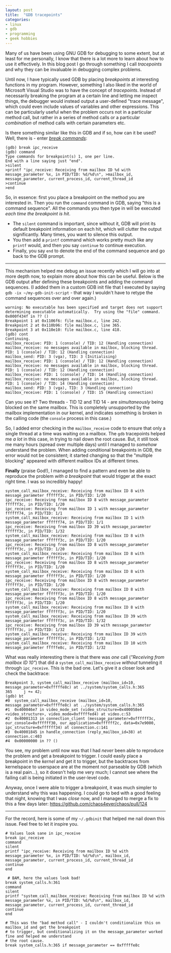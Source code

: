 ```yaml
---
layout: post
title:  "GDB tracepoints"
categories:
- linux
- gdb
- programming
- geek hobbies
---
```


Many of us have been using GNU GDB for debugging to some extent, but at least for me personally, I know that there is a lot more to learn about how to use it effectively. In this blog post I go through something I call _tracepoints_ and why they can be invaluable in debugging complex problems.

Until now, I have typically used GDB by placing _breakpoints_ at interesting functions in my program. However, something I also liked in the world of Microsoft Visual Studio was to have the concept of _tracepoints_. Instead of necessarily breaking the program at a certain line and letting me inspect things, the debugger would instead output a user-defined "trace message", which could even include values of variables and other expressions. This can be particularly useful when the problem occurs not in a particular method call, but rather in a series of method calls or a particular _combination_ of method calls with certain parameters etc.

Is there something similar like this in GDB and if so, how can it be used? Well, there is - enter [_break commands_](https://sourceware.org/gdb/onlinedocs/gdb/Break-Commands.html#Break-Commands):

```
(gdb) break ipc_receive
(gdb) command
Type commands for breakpoint(s) 1, one per line.
End with a line saying just "end".
>silent
>printf "ipc_receive: Receiving from mailbox ID %d with message_parameter %x, in PID/TID: %d/%d\n", >mailbox_id, message_parameter, current_process_id, current_thread_id
>continue
>end
```

So, in essence: first you place a breakpoint on the method you are interested in. Then you run the `command` command in GDB, saying "this is a command sequence". All the commands you then type in will be executed _each time the breakpoint is hit_.

- The `silent` command is important, since without it, GDB will print its default breakpoint information on each hit, which will clutter the output significantly. Many times, you want to silence this output.
- You then add a `printf` command which works pretty much like any `printf` would, and then you say `continue` to continue execution.
- Finally, you say `end` to denote the end of the command sequence and go back to the GDB prompt.

----

This mechanism helped me debug an issue recently which I will go into at more depth now, to explain more about how this can be useful. Below is the GDB output after defining these breakpoints and adding the command sequences. (I added them in a custom GDB init file that I executed by saying `gdb -ix ~/my-gdb-init-script` - that way I wouldn't have to retype the command sequences over and over again.)

```
warning: No executable has been specified and target does not support
determining executable automatically.  Try using the "file" command.
0x000f434f in ?? ()
Breakpoint 1 at 0x1106f6: file mailbox.c, line 242.
Breakpoint 2 at 0x110b96: file mailbox.c, line 365.
Breakpoint 3 at 0x110e10: file mailbox.c, line 418.
(gdb) cont
Continuing.
mailbox_receive: PID: 1 (console) / TID: 12 (Handling connection)
mailbox_receive: no messages available in mailbox, blocking thread. PID: 1 (console) / TID: 12 (Handling connection)
mailbox_send: PID: 3 (vga), TID: 3 (Initialising)
mailbox_receive: PID: 1 (console) / TID: 12 (Handling connection)
mailbox_receive: no messages available in mailbox, blocking thread. PID: 1 (console) / TID: 12 (Handling connection)
mailbox_receive: PID: 1 (console) / TID: 14 (Handling connection)
mailbox_receive: no messages available in mailbox, blocking thread. PID: 1 (console) / TID: 14 (Handling connection)
mailbox_send: PID: 3 (vga), TID: 3 (Handling connection)
mailbox_receive: PID: 1 (console) / TID: 15 (Handling connection)
```

Can you see it? Two threads - TID 12 and TID 14 - are _simultaneously_ being blocked on the same mailbox. This is completely unsupported by the mailbox implementation in our kernel, and indicates something is broken in the calling code (the `console` process in this case.)

So, I added error checking in the `mailbox_receive` code to ensure that only a single thread at a time was waiting on a mailbox. The `gdb` tracepoints helped me _a lot_ in this case, in trying to nail down the root cause. But, it still took me many hours (spread over multiple days) until I managed to _somehow_ understand the problem. When adding conditional breakpoints in GDB, the error would not be consistent; it started changing so that the "multiple blocking" appeared with different mailbox IDs at different times.

**Finally** (praise God!), I managed to find a pattern and even be able to reproduce the problem _with a breakpoint_ that would trigger at the exact right time. I was so incredibly happy!

```
system_call_mailbox_receive: Receiving from mailbox ID 8 with message_parameter ffffff3c, in PID/TID: 1/20
ipc_receive: Receiving from mailbox ID 8 with message_parameter ffffff3c, in PID/TID: 1/20
ipc_receive: Receiving from mailbox ID 1 with message_parameter ffffff74, in PID/TID: 1/1
system_call_mailbox_receive: Receiving from mailbox ID 1 with message_parameter ffffff74, in PID/TID: 1/1
ipc_receive: Receiving from mailbox ID 39 with message_parameter ffffff3c, in PID/TID: 1/32
system_call_mailbox_receive: Receiving from mailbox ID 8 with message_parameter ffffff3c, in PID/TID: 1/20
ipc_receive: Receiving from mailbox ID 8 with message_parameter ffffff3c, in PID/TID: 1/20
system_call_mailbox_receive: Receiving from mailbox ID 8 with message_parameter ffffff3c, in PID/TID: 1/20
ipc_receive: Receiving from mailbox ID 8 with message_parameter ffffff3c, in PID/TID: 1/20
system_call_mailbox_receive: Receiving from mailbox ID 8 with message_parameter ffffff3c, in PID/TID: 1/20
ipc_receive: Receiving from mailbox ID 8 with message_parameter ffffff3c, in PID/TID: 1/20
system_call_mailbox_receive: Receiving from mailbox ID 8 with message_parameter ffffff3c, in PID/TID: 1/20
ipc_receive: Receiving from mailbox ID 8 with message_parameter ffffff3c, in PID/TID: 1/20
system_call_mailbox_receive: Receiving from mailbox ID 8 with message_parameter ffffff3c, in PID/TID: 1/20
system_call_mailbox_receive: Receiving from mailbox ID 39 with message_parameter ffffff3c, in PID/TID: 1/32
ipc_receive: Receiving from mailbox ID 39 with message_parameter ffffff3c, in PID/TID: 1/32
system_call_mailbox_receive: Receiving from mailbox ID 39 with message_parameter ffffff3c, in PID/TID: 1/32
system_call_mailbox_receive: Receiving from mailbox ID 10 with message_parameter fffffe8c, in PID/TID: 1/32
```

What was really interesting there is that there was _one_ call (_"Receiving from mailbox ID 10"_) that did a `system_call_mailbox_receive` _without_ tunneling it through `ipc_receive`. This is the bad one. Let's give it a closer look and check the backtrace:

```
Breakpoint 3, system_call_mailbox_receive (mailbox_id=10, message_parameter=0xfffffe8c) at ../system/system_calls.h:365
365	    j += 42;
(gdb) bt
#0  system_call_mailbox_receive (mailbox_id=10, message_parameter=0xfffffe8c) at ../system/system_calls.h:365
#1  0x400046e7 in video_mode_set (video_structure=0x400058e4 <video_structure>, video_mode=0xfffffed4) at video.c:53
#2  0x40001313 in connection_client (message_parameter=0xffffff3c, our_console=0xffffff30, our_application=0xffffff2c, data=0x7e9000, ipc_structure=0xffffff34) at connection.c:141
#3  0x40001845 in handle_connection (reply_mailbox_id=38) at connection.c:403
#4  0x00000000 in ?? ()
```

You see, my problem until now was that I had _never_ been able to reproduce the problem and get a breakpoint to trigger. I could easily place a breakpoint in the _kernel_ and get it to trigger, but the backtraces from kernelspace to userspace are at the moment not parseable by GDB (which is a real pain...), so it doesn't help me very much; I cannot see where the failing call is being initiated in the user-level code.

Anyway, once I were able to trigger a breakpoint, it was much simpler to understand why this was happening. I could go to bed with a good feeling that night, knowing that I was _close_ now, and I managed to merge a fix to this a few days later: https://github.com/chaos4ever/chaos/pull/124

----

For the record, here is some of my `~/.gdbinit` that helped me nail down this issue. Feel free to let it inspire you.

```shell
# Values look sane in ipc_receive
break ipc_receive
command
silent
printf "ipc_receive: Receiving from mailbox ID %d with message_parameter %x, in PID/TID: %d/%d\n", mailbox_id, message_parameter, current_process_id, current_thread_id
continue
end

 # BAM, here the values look bad!
break system_calls.h:361
command
silent
printf "system_call_mailbox_receive: Receiving from mailbox ID %d with message_parameter %x, in PID/TID: %d/%d\n", mailbox_id, message_parameter, current_process_id, current_thread_id
continue
end

# This was the "bad method call" - I couldn't conditionalize this on mailbox_id and get the breakpoint
# to trigger, but conditionalizing it on the message_parameter worked fine and helped me understand
# the root cause.
break system_calls.h:365 if message_parameter == 0xfffffe8c
```
